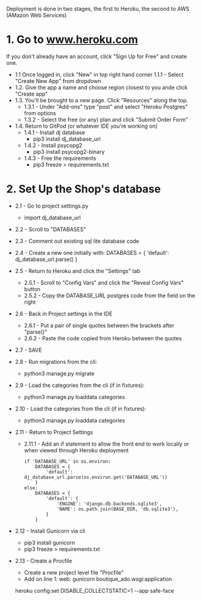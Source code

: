 Deployment is done in two stages, the first to Heroku, the second to AWS (AMazon Web Services)

# 1. Go to www.heroku.com
If you don't already have an account, click "Sign Up for Free" and create one.

- 1.1 Once logged in, click "New" in top right hand corner
    1.1.1 - Select "Create New App" from dropdown
- 1.2. Give the app a name and choose region closest to you ande click "Create app"
- 1.3. You'll be brought to a new page. Click "Resources" along the top.
    - 1.3.1 - Under "Add-ons" type "post" and select "Heroku Postgres" from options
    - 1.3.2 - Select the free (or any) plan and click "Submit Order Form"
- 1.4. Return to GitPod (or whatever IDE you're working on)
    - 1.4.1 - Install dj database
        - pip3 install dj_database_url
    - 1.4.2 - Install psycopg2
        - pip3 install psycopg2-binary
    - 1.4.3 - Free the requirements
        - pip3 freeze > requirements.txt
# 2. Set Up the Shop's database
- 2.1 - Go to project settings.py
    - import dj_database_url
- 2.2 - Scroll to "DATABASES"
- 2.3 - Comment out existing sql lite database code
- 2.4 - Create a new one initially with:
        DATABASES = {
            'default': dj_database_url.parse()
        }
- 2.5 - Return to Heroku and click the "Settings" tab
    - 2.5.1 - Scroll to "Config Vars" and click the "Reveal Config Vars" button
    - 2.5.2 - Copy the DATABASE_URL postgres code from the field on the right
- 2.6 - Back in Project settings in the IDE
    - 2.6.1 - Put a pair of single quotes between the brackets after "parse()"
    - 2.6.2 - Paste the code copied from Heroku between the quotes
- 2.7 - SAVE
- 2.8 - Run migrations from the cli:
    - python3 manage.py migrate
- 2.9 - Load the categories from the cli (if in fixtures):
    - python3 manage.py loaddata categories
- 2.10 - Load the categories from the cli (if in fixtures):
    - python3 manage.py loaddata categories
- 2.11 - Return to Project Settings
    - 2.11.1 - Add an if statement to allow the front end to work locally or when viewed through Heroku deployment
        ```
        if 'DATABASE_URL' in os.environ:
            DATABASES = {
                'default': dj_database_url.parse(os.environ.get('DATABASE_URL'))
            }
        else:
            DATABASES = {
                'default': {
                    'ENGINE': 'django.db.backends.sqlite3',
                    'NAME': os.path.join(BASE_DIR, 'db.sqlite3'),
                }
            }
        ```
- 2.12 - Install Gunicorn via cli
    - pip3 install gunicorn
    - pip3 freeze > requirements.txt
- 2.13 - Create a Procfile
    - Create a new project level file "Procfile"
    - Add on line 1: web: gunicorn boutique_ado.wsgi:application

    heroku config:set DISABLE_COLLECTSTATIC=1 --app safe-face

